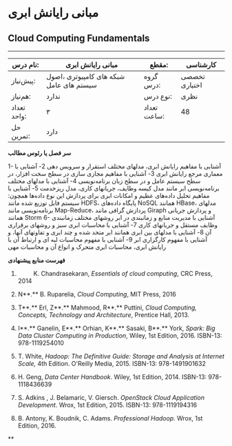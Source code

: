 # مبانی رایانش ابری
## Cloud Computing Fundamentals
_______________________________________________________________________________
| نام درس:    | مبانی رایانش ابری                       | مقطع:       | کارشناسی      |
| ----------- | --------------------------------------- | ----------- | ------------- |
| پیش‌نیاز:   | شبکه های کامپيوتری ،اصول سيستم های عامل | گروه درس:   | تخصصی اختیاری |
| هم‌نیاز:    | ندارد                                   | نوع درس:    | نظری          |
| تعداد واحد: | ۳                                       | تعداد ساعت: | 48            |
| حل تمرین:   |  دارد                                   |             |               |

**سر فصل یا رئوس مطالب**

1- آشنایی با مفاهیم رایانش ابری، مدلهای مختلف استقرار و سرویس دهی 2- آشنایی با معماری مرجع رایانش ابری 3- آشنایی با مفاهیم مجازی سازی در سطح سخت افزار، در سطح سیستم عامل و در سطح زبان برنامه‌نویسی 4- آشنایی با مدلهای مختلف برنامه‌نویسی ابر مانند مدل کیسه وظایف، جریانهای کاری، مدل ریزخدمت 5- آشنایی با مفاهیم تحلیل داده‌های عظیم و امکانات ابری برای پردازش این نوع داده‌ها همچون: سیستم فایل توزیع شده مانند HDFS، پایگاه داده‌های NoSQL همانند HBase، مدلهای برنامه‌نویسی مانند Map-Reduce، پردازش گرافی مانند Giraph و پردازش جریانی همانند Storm 6- آشنایی با مدیریت منابع و زمانبندی در ابر روشهای مختلف زمانبندی وظایف مستقل و جریانهای کاری 7- آشنایی با محاسبات ابری سبز و روشهای برقراری آن 8- آشنایی با مدلهای بین ابری همانند ابر متحد شده و چند ابری و تفاوتهای آنها، و آشنایی با مفهوم کارگزاری ابر 9- آشنایی با مفهوم محاسبات لبه ای و ارتباط آن با رایانش ابری، محاسبات ابری متحرک و انواع آن و محاسبات مهی

**فهرست منابع پیشنهادی**

1. `     `K. Chandrasekaran, *Essentials of cloud computing*, CRC Press, 2014 

1. N**.** B. Ruparelia, *Cloud Computing*, MIT Press, 2016 

1. T**.** Erl, Z**.** Mahmood, R**.** Puttini, *Cloud Computing, Concepts, Technology and Architecture*, Prentice Hall, 2013. 

1. I**.** Ganelin, E**.** Orhian, K**.** Sasaki, B**.** York, *Spark: Big Data Cluster Computing in Production*, Wiley, 1st Edition, 2016. ISBN-13: 978-1119254010 

1. T. White, *Hadoop: The Definitive Guide: Storage and Analysis at Internet Scale,* 4th Edition. O'Reilly Media, 2015. ISBN-13: 978-1491901632 

1. H. Geng, *Data Center Handbook*. Wiley, 1st Edition, 2014. ISBN-13: 978-1118436639 

1. S. Adkins , J. Belamaric, V. Giersch. *OpenStack Cloud Application Development*. Wrox, 1st Edition, 2015. ISBN-13: 978-1119194316 

1. B. Antony, K. Boudnik, C. Adams. *Professional Hadoop*. Wrox, 1st Edition, 2016.

**
